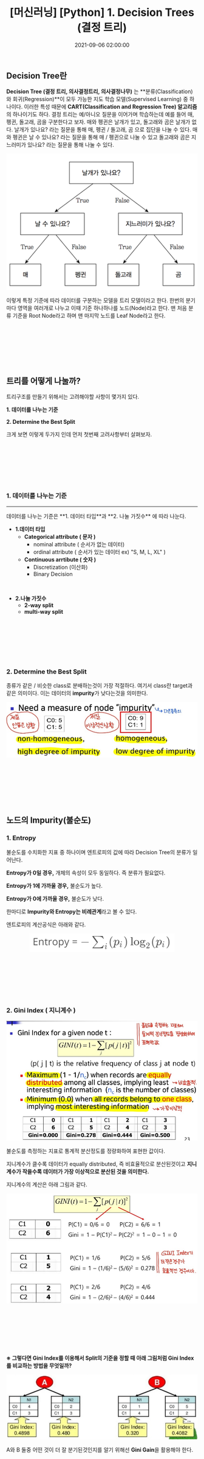 ﻿---
title: "[머신러닝] [Python] 1. Decision Trees (결정 트리)"
date: 2021-09-06 02:00:00
categories:
- 머신러닝
tags:
- 머신러닝
- 
---

## Decision Tree란

**Decision Tree (결정 트리, 의사결정트리, 의사결정나무)** 는 **분류(Classification)와 회귀(Regression)**이 모두 가능한 지도 학습 모델(Supervised Learning) 중 하나이다. 이러한 특성 때문에 **CART(Classification and Regression Tree) 알고리즘**의 하나이기도 하다. 결정 트리는 예/아니오 질문을 이어가며 학습하는데 예를 들어 매, 펭귄, 돌고래, 곰을 구분한다고 보자. 매와 펭귄은 날개가 있고, 돌고래와 곰은 날개가 없다. 날개가 있나요? 라는 질문을 통해 매, 펭귄 / 돌고래, 곰 으로 집단을 나눌 수 있다. 매와 펭귄은 날 수 있나요? 라는 질문을 통해 매 / 펭귄으로 나눌 수 있고 돌고래와 곰은 지느러미가 있나요? 라는 질문을 통해 나눌 수 있다.

<p align="center">
<img src="https://github.com/idkim97/idkim97.github.io/blob/master/img/%EA%B2%B0%EC%A0%95%ED%8A%B8%EB%A6%AC.png?raw=true">
</p>

이렇게 특정 기준에 따라 데이터를 구분하는 모델을 트리 모델이라고 한다. 한번의 분기마다 영역을 여러개로 나누고 이때 기준 하나하나를 노드(Node)라고 한다. 맨 처음 분류 기준을 Root Node라고 하며 맨 마지막 노드를 Leaf Node라고 한다.

<br><br><br><br><br><br>

## 트리를 어떻게 나눌까?
트리구조를 만들기 위해서는 고려해야할 사항이 몇가지 있다.
<br>

**1. 데이터를 나누는 기준**
		
**2. Determine the Best Split**

크게 보면 이렇게 두가지 인데 먼저 첫번째 고려사항부터 살펴보자.

<br><br><br><br><br><br>

### 1. 데이터를 나누는 기준
<hr>
데이터를 나누는 기준은 **1. 데이터 타입**과 **2. 나눌 가짓수** 에 따라 나눈다.

- **1.데이터 타입**
	 - **Categorical attribute ( 문자 )**
		 - nominal attribute ( 순서가 없는 데이터)
		 - ordinal attribute ( 순서가 있는 데이터 ex) "S, M, L, XL" )	 
	 -  **Continuous arrtibute ( 숫자 )**
		 - Discretization (이산화)
		 - Binary Decision

<br>


- **2.나눌 가짓수**
	- **2-way split**
	- **multi-way split**

<br><br><br><br><br><br>

### 2. Determine the Best Split 
종류가 같은 / 비슷한 class로 분배하는것이 가장 적절하다. 여기서 class란 target과 같은 의미이다. 이는 데이터의 **impurity**가 낮다는것을 의미한다.

![enter image description here](https://github.com/idkim97/idkim97.github.io/blob/master/img/split.jpg?raw=true)

<br><br><br><br><br><br>

## 노드의 Impurity(불순도)

### 1. Entropy
불순도를 수치화한 지표 중 하나이며 엔트로피의 값에 따라 Decision Tree의 분류가 일어난다.

**Entropy가 0일 경우,** 개체의 속성이 모두 동일하다. 즉 분류가 필요없다.

**Entropy가 1에 가까울 경우,** 불순도가 높다.

**Entropy가 0에 가까울 경우,** 불순도가 낮다.

한마디로 **Impurity와 Entropy는 비례관계**라고 볼 수 있다.

엔트로피의 계산공식은 아래와 같다.

<p align="center">
<img src="https://github.com/idkim97/idkim97.github.io/blob/master/img/entropy.png?raw=true">
</p>


<br><br><br><br><br><br>

### 2. Gini Index ( 지니계수 )

![enter image description here](https://github.com/idkim97/idkim97.github.io/blob/master/img/gini1.jpg?raw=true)

불순도를 측정하는 지표로 통계적 분산정도를 정량화하여 표현한 값이다.

지니계수가 클수록 데이터가 equally distributed, 즉 비효율적으로 분산된것이고
**지니계수가 작을수록 데이터가 가장 이상적으로 분산된 것을 의미한다.**

지니계수의 계산은 아래 그림과 같다.

![enter image description here](https://github.com/idkim97/idkim97.github.io/blob/master/img/gini2.jpg?raw=true)

<br><br><br><br><br><br>

**※ 그렇다면 Gini Index를 이용해서 Split의 기준을 정할 때 
아래 그림처럼 Gini Index를 비교하는 방법을 무엇일까?**

<p align="center">
<img src="https://github.com/idkim97/idkim97.github.io/blob/master/img/ginigain.jpg?raw=true">
</p>

A와 B 둘중 어떤 것이 더 잘 분기된것인지를 알기 위해선 **Gini Gain**을 활용해야 한다.

<br><br><br><br><br><br>

### 2-1. Gini Gain
Gini Gain은 각 데이터의 Gini Index를 비교하기 위한 수치이다.

좀 더 쉬운 이해를 위해 예제와 함께 살펴보자.

![enter image description here](https://github.com/idkim97/idkim97.github.io/blob/master/img/ginigain3.jpg?raw=true)![enter image description here](https://github.com/idkim97/idkim97.github.io/blob/master/img/ginigain2.jpg?raw=true)  

분기 이전 원래 데이터의 Gini 계수 :
**Gini(Parent) = 1 - (6/12)<sup>2</sup> - (6/12)<sup>2</sup> = 0.5**

N1의 Gini 계수 :
**Gini(N1) = 1 - (5/7)<sup>2</sup> - (2/7)<sup>2</sup> = 0.41**

N2의 Gini 계수 :
**Gini(N2) = 1 - (1/5)<sup>2</sup> - (4/5)<sup>2</sup> = 0.32**

Gini Gain을 활용한 분기 이후 Gini 계수 :
**Gini(children) = 7/12 x 0.41 + 5/12 x 0.32 = 0.372**

<br><br><br><br><br><br>

### 3. Classification Error (분류 오차)
지니계수와 거의 비슷하지만 조금더 단순하고 간단하다. 어려운 내용은 아니니 예제로 바로 설명해보겠다.

<p align="center">
<img src="https://github.com/idkim97/idkim97.github.io/blob/master/img/cla.jpg?raw=true">
</p>

C1과 C2의 Error값을 각각 계산해주고 둘중 더 큰값을 1에서 빼주면 되는 간단한 수식이다.

Classification Error는 간단하게 계산 가능하다는 장점이 있지만 Gini Index보다는 Impurity를 판단하는 정확도가 떨어진다는 단점이 있다.
